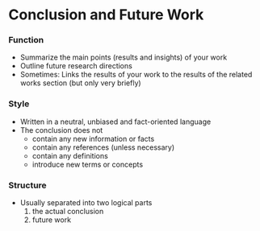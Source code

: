 # Conclusion and Future Work


### Function

* Summarize the main points (results and insights) of your work
* Outline future research directions
* Sometimes: Links the results of your work to the results of the related works section (but only very briefly)


### Style

* Written in a neutral, unbiased and fact-oriented language
* The conclusion does not 
    * contain any new information or facts
    * contain any references (unless necessary) 
    * contain any definitions
    * introduce new terms or concepts

### Structure

* Usually separated into two logical parts
    1. the actual conclusion
    2. future work